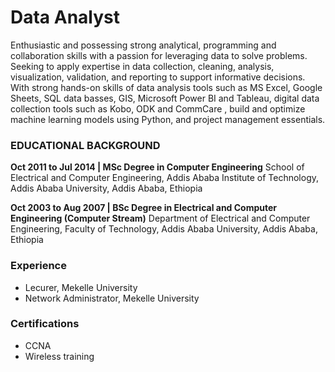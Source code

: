 # Data Analyst
Enthusiastic and possessing strong analytical, programming and collaboration skills with a passion for leveraging data
to solve problems. Seeking to apply expertise in data collection, cleaning, analysis, visualization, validation, and
reporting to support informative decisions. With strong hands-on skills of data analysis tools such as MS Excel, Google
Sheets, SQL data basses, GIS, Microsoft Power BI and Tableau, digital data collection tools such as Kobo, ODK and
CommCare , build and optimize machine learning models using Python, and project management essentials.

### EDUCATIONAL BACKGROUND
**Oct 2011 to Jul 2014 | MSc Degree in Computer Engineering**
School of Electrical and Computer Engineering, Addis Ababa Institute of Technology, Addis Ababa University, Addis
Ababa, Ethiopia

**Oct 2003 to Aug 2007 | BSc Degree in Electrical and Computer Engineering (Computer Stream)**
Department of Electrical and Computer Engineering, Faculty of Technology, Addis Ababa University, Addis Ababa,
Ethiopia

### Experience
- Lecurer, Mekelle University
- Network Administrator, Mekelle University
### Certifications
- CCNA
- Wireless training
  
